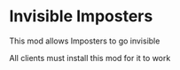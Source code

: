 # Invisible Imposters

This mod allows Imposters to go invisible

All clients must install this mod for it to work
